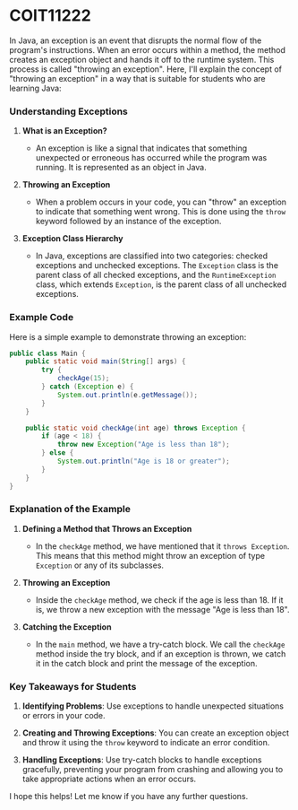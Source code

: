 # COIT11222

In Java, an exception is an event that disrupts the normal flow of the program's instructions. When an error occurs within a method, the method creates an exception object and hands it off to the runtime system. This process is called "throwing an exception". Here, I'll explain the concept of "throwing an exception" in a way that is suitable for students who are learning Java:

### Understanding Exceptions

1. **What is an Exception?**
   - An exception is like a signal that indicates that something unexpected or erroneous has occurred while the program was running. It is represented as an object in Java.

2. **Throwing an Exception**
   - When a problem occurs in your code, you can "throw" an exception to indicate that something went wrong. This is done using the `throw` keyword followed by an instance of the exception.

3. **Exception Class Hierarchy**
   - In Java, exceptions are classified into two categories: checked exceptions and unchecked exceptions. The `Exception` class is the parent class of all checked exceptions, and the `RuntimeException` class, which extends `Exception`, is the parent class of all unchecked exceptions.

### Example Code

Here is a simple example to demonstrate throwing an exception:

```java
public class Main {
    public static void main(String[] args) {
        try {
            checkAge(15);
        } catch (Exception e) {
            System.out.println(e.getMessage());
        }
    }

    public static void checkAge(int age) throws Exception {
        if (age < 18) {
            throw new Exception("Age is less than 18");
        } else {
            System.out.println("Age is 18 or greater");
        }
    }
}
```

### Explanation of the Example

1. **Defining a Method that Throws an Exception**
   - In the `checkAge` method, we have mentioned that it `throws Exception`. This means that this method might throw an exception of type `Exception` or any of its subclasses.
   
2. **Throwing an Exception**
   - Inside the `checkAge` method, we check if the age is less than 18. If it is, we throw a new exception with the message "Age is less than 18".

3. **Catching the Exception**
   - In the `main` method, we have a try-catch block. We call the `checkAge` method inside the try block, and if an exception is thrown, we catch it in the catch block and print the message of the exception.

### Key Takeaways for Students

1. **Identifying Problems**: Use exceptions to handle unexpected situations or errors in your code.
   
2. **Creating and Throwing Exceptions**: You can create an exception object and throw it using the `throw` keyword to indicate an error condition.

3. **Handling Exceptions**: Use try-catch blocks to handle exceptions gracefully, preventing your program from crashing and allowing you to take appropriate actions when an error occurs.

I hope this helps! Let me know if you have any further questions.